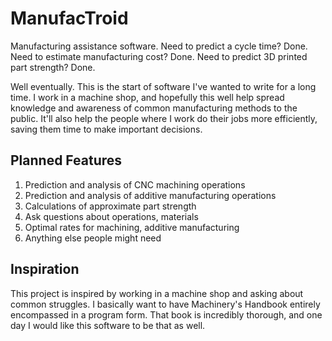 # ManufacTroid
Manufacturing assistance software. Need to predict a cycle time? Done. Need to estimate manufacturing cost? Done. Need to predict 3D printed part strength? Done.

Well eventually. This is the start of software I've wanted to write for a long time. I work in a machine shop, and hopefully this well help spread knowledge and awareness of common manufacturing methods to the public. It'll also help the people where I work do their jobs more efficiently, saving them time to make important decisions.

## Planned Features
1. Prediction and analysis of CNC machining operations
2. Prediction and analysis of additive manufacturing operations
3. Calculations of approximate part strength
4. Ask questions about operations, materials
5. Optimal rates for machining, additive manufacturing
6. Anything else people might need

## Inspiration
This project is inspired by working in a machine shop and asking about common struggles. I basically want to have Machinery's Handbook entirely encompassed in a program form. That book is incredibly thorough, and one day I would like this software to be that as well.

